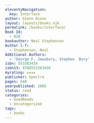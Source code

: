 ```yaml
---
eleventyNavigation:
  key: Interface
author: Glenn Dixon
layout: layouts/books.njk
permalink: /books/interface/
Book Id:
  - 828
bookauthor: Neal Stephenson
Author l-f:
  - Stephenson, Neal
Additional Authors:
  - 'George F. Jewsbury, Stephen  Bury'
isbn: 553383434
isbn13: 9780553383430
myrating: ★★★★
publisher: Spectra
pages: 640
yearpublished: 2005
status: read
categories:
  - GoodReads
  - Uncategorized
tags:
  - books
---
```

